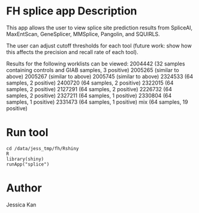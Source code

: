 # FH splice app Description
This app allows the user to view splice site prediction results from SpliceAI, MaxEntScan, GeneSplicer, MMSplice, Pangolin, and SQUIRLS.

The user can adjust cutoff thresholds for each tool (future work: show how this affects the precision and recall rate of each tool).

Results for the following worklists can be viewed:
2004442 (32 samples containing controls and GIAB samples, 3 positive)
2005265 (similar to above)
2005267 (similar to above)
2005745 (similar to above)
2324533 (64 samples, 2 positive)
2400720 (64 samples, 2 positive)
2322015 (64 samples, 2 positive)
2127291 (64 samples, 2 positive)
2226732 (64 samples, 2 positive)
2327211 (64 samples, 1 positive)
2330804 (64 samples, 1 positive)
2331473 (64 samples, 1 positive)
mix (64 samples, 19 positive)

# Run tool
```
cd /data/jess_tmp/fh/Rshiny
R
library(shiny)
runApp("splice")
```

# Author
Jessica Kan
